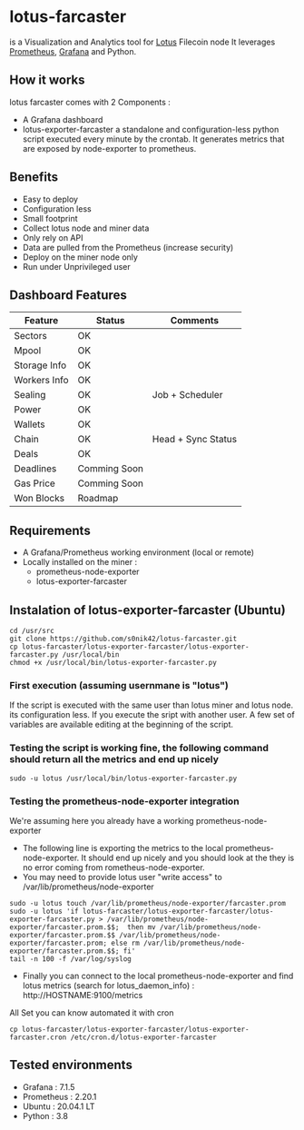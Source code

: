 # lotus-farcaster 
is a Visualization and Analytics tool for [Lotus](https://github.com/filecoin-project/lotus) Filecoin node
It leverages [Prometheus](https://prometheus.io/), [Grafana](https://grafana.com/) and Python.

## How it works
lotus farcaster comes with 2 Components :
* A Grafana dashboard
* lotus-exporter-farcaster a standalone and configuration-less python script executed every minute by the crontab.
It generates metrics that are exposed by node-exporter to prometheus.

## Benefits
* Easy to deploy
* Configuration less
* Small footprint
* Collect lotus node and miner data
* Only rely on API
* Data are pulled from the Prometheus (increase security)  
* Deploy on the miner node only
* Run under Unprivileged user

## Dashboard Features
|Feature      |Status       |Comments           |
|-------------|-------------|-------------------|
|Sectors      | OK          |                   |
|Mpool        | OK          |                   |
|Storage Info | OK          |                   |
|Workers Info | OK          |                   |
|Sealing      | OK          |Job + Scheduler    |
|Power        | OK          |                   |
|Wallets      | OK          |                   |
|Chain        | OK          |Head + Sync Status |
|Deals        | OK          |                   |
|Deadlines    | Comming Soon|                   |
|Gas Price    | Comming Soon|                   |
|Won Blocks   | Roadmap     |                   |

## Requirements
* A Grafana/Prometheus working environment (local or remote)
* Locally installed on the miner :
  * prometheus-node-exporter
  * lotus-exporter-farcaster

## Instalation of lotus-exporter-farcaster (Ubuntu)
```
cd /usr/src
git clone https://github.com/s0nik42/lotus-farcaster.git
cp lotus-farcaster/lotus-exporter-farcaster/lotus-exporter-farcaster.py /usr/local/bin
chmod +x /usr/local/bin/lotus-exporter-farcaster.py
```
### First execution (assuming usernmane is "lotus")
If the script is executed with the same user than lotus miner and lotus node. its configuration less.
If you execute the sript with another user. A few set of variables are available editing at the beginning of the script.
### Testing the script is working fine, the following command should return all the metrics and end up nicely
```
sudo -u lotus /usr/local/bin/lotus-exporter-farcaster.py
```
### Testing the prometheus-node-exporter integration
We're assuming here you already have a working prometheus-node-exporter
* The following line is exporting the metrics to the local prometheus-node-exporter. It should end up nicely and you should look at the they is no error coming from rometheus-node-exporter.
* You may need to provide lotus user "write access" to /var/lib/prometheus/node-exporter
```
sudo -u lotus touch /var/lib/prometheus/node-exporter/farcaster.prom
sudo -u lotus 'if lotus-farcaster/lotus-exporter-farcaster/lotus-exporter-farcaster.py > /var/lib/prometheus/node-exporter/farcaster.prom.$$;  then mv /var/lib/prometheus/node-exporter/farcaster.prom.$$ /var/lib/prometheus/node-exporter/farcaster.prom; else rm /var/lib/prometheus/node-exporter/farcaster.prom.$$; fi'
tail -n 100 -f /var/log/syslog
```
* Finally you can connect to the local prometheus-node-exporter and find lotus metrics (search for lotus_daemon_info) : http://HOSTNAME:9100/metrics

All Set you can know automated it with cron
```
cp lotus-farcaster/lotus-exporter-farcaster/lotus-exporter-farcaster.cron /etc/cron.d/lotus-exporter-farcaster
```

## Tested environments
* Grafana : 7.1.5
* Prometheus : 2.20.1
* Ubuntu : 20.04.1 LT
* Python : 3.8

